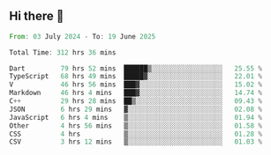 ## Hi there 👋

<!--START_SECTION:waka-->

```rust
From: 03 July 2024 - To: 19 June 2025

Total Time: 312 hrs 36 mins

Dart         79 hrs 52 mins  ██████▒░░░░░░░░░░░░░░░░░░   25.55 %
TypeScript   68 hrs 49 mins  █████▓░░░░░░░░░░░░░░░░░░░   22.01 %
V            46 hrs 56 mins  ███▓░░░░░░░░░░░░░░░░░░░░░   15.02 %
Markdown     46 hrs 4 mins   ███▓░░░░░░░░░░░░░░░░░░░░░   14.74 %
C++          29 hrs 28 mins  ██▒░░░░░░░░░░░░░░░░░░░░░░   09.43 %
JSON         6 hrs 29 mins   ▓░░░░░░░░░░░░░░░░░░░░░░░░   02.08 %
JavaScript   6 hrs 4 mins    ▒░░░░░░░░░░░░░░░░░░░░░░░░   01.94 %
Other        4 hrs 56 mins   ▒░░░░░░░░░░░░░░░░░░░░░░░░   01.58 %
CSS          4 hrs           ▒░░░░░░░░░░░░░░░░░░░░░░░░   01.28 %
CSV          3 hrs 12 mins   ▒░░░░░░░░░░░░░░░░░░░░░░░░   01.03 %
```

<!--END_SECTION:waka-->

<!--
**mathiskakal/mathiskakal** is a ✨ _special_ ✨ repository because its `README.md` (this file) appears on your GitHub profile.

Here are some ideas to get you started:

- 🔭 I’m currently working on ...
- 🌱 I’m currently learning ...
- 👯 I’m looking to collaborate on ...
- 🤔 I’m looking for help with ...
- 💬 Ask me about ...
- 📫 How to reach me: ...
- 😄 Pronouns: ...
- ⚡ Fun fact: ...
-->

